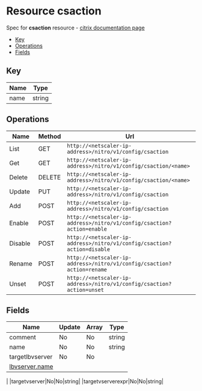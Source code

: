 # Resource csaction

Spec for **csaction** resource - [citrix documentation page](https://developer-docs.citrix.com/projects/netscaler-nitro-api/en/11.0/configuration/content-switching/csaction/csaction/)

- [Key](#key)
- [Operations](#operations)
- [Fields](#fields)

## Key

| Name | Type |
|----|----|
| name | string |

## Operations

| Name | Method | Url |
|----|----|----|
| List | GET | `http://<netscaler-ip-address>/nitro/v1/config/csaction` |
| Get | GET | `http://<netscaler-ip-address>/nitro/v1/config/csaction/<name>` |
| Delete | DELETE | `http://<netscaler-ip-address>/nitro/v1/config/csaction/<name>` |
| Update | PUT | `http://<netscaler-ip-address>/nitro/v1/config/csaction` |
| Add | POST | `http://<netscaler-ip-address>/nitro/v1/config/csaction` |
| Enable | POST | `http://<netscaler-ip-address>/nitro/v1/config/csaction?action=enable` |
| Disable | POST | `http://<netscaler-ip-address>/nitro/v1/config/csaction?action=disable` |
| Rename | POST | `http://<netscaler-ip-address>/nitro/v1/config/csaction?action=rename` |
| Unset | POST | `http://<netscaler-ip-address>/nitro/v1/config/csaction?action=unset` |

## Fields

| Name | Update | Array | Type |
|----|----|----|----|
|comment|No|No|string|
|name|No|No|string|
|targetlbvserver|No|No
|[lbvserver.name](/doc/resources/lbvserver.md)
|
|targetvserver|No|No|string|
|targetvserverexpr|No|No|string|


